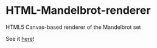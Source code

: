 # HTML-Mandelbrot-renderer
HTML5 Canvas-based renderer of the Mandelbrot set

See it [here](http://kevinhu.github.io/HTML-Mandelbrot-renderer/)!
